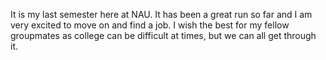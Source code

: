 It is my last semester here at NAU. It has been a great run so far and I am very excited to move on and find a job. I wish the best for my fellow groupmates as college can be difficult at times, but we can all get through it.
